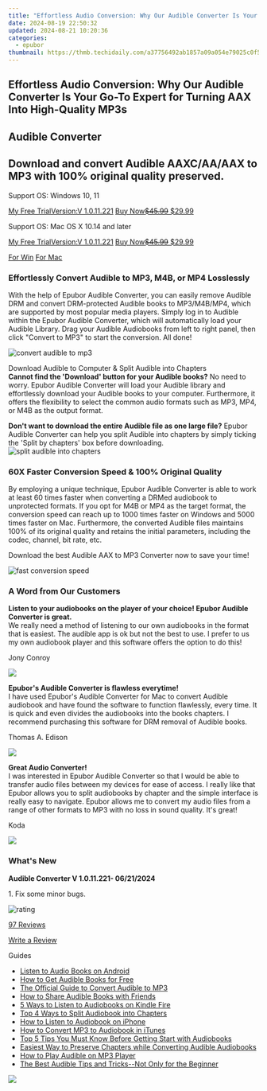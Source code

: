 ```yaml
---
title: "Effortless Audio Conversion: Why Our Audible Converter Is Your Go-To Expert for Turning AAX Into High-Quality MP3s"
date: 2024-08-19 22:50:32
updated: 2024-08-21 10:20:36
categories:
  - epubor
thumbnail: https://thmb.techidaily.com/a37756492ab1857a09a054e79025c0f5c34551efcf6162241dba6262577ed5af.jpg
---
```


## Effortless Audio Conversion: Why Our Audible Converter Is Your Go-To Expert for Turning AAX Into High-Quality MP3s

## Audible Converter

## Download and convert Audible AAXC/AA/AAX to MP3 with 100% original quality preserved.

Support OS: Windows 10, 11

[My Free TrialVersion:V 1.0.11.221](https://tools.techidaily.com/epubor/audible-converter/) [Buy Now~~$45.99~~ $29.99](https://tools.techidaily.com/epubor/audible-converter/)

Support OS: Mac OS X 10.14 and later

[My Free TrialVersion:V 1.0.11.221](https://tools.techidaily.com/epubor/audible-converter/) [Buy Now~~$45.99~~ $29.99](https://tools.techidaily.com/epubor/audible-converter/)

[For Win](http://www.epubor.com/javascript:void%280%29) [For Mac](http://www.epubor.com/javascript:void%280%29) 



### Effortlessly Convert Audible to MP3, M4B, or MP4 Losslessly

With the help of Epubor Audible Converter, you can easily remove Audible DRM and convert DRM-protected Audible books to MP3/M4B/MP4, which are supported by most popular media players. Simply log in to Audible within the Epubor Audible Converter, which will automatically load your Audible Library. Drag your Audible Audiobooks from left to right panel, then click "Convert to MP3" to start the conversion. All done!

![convert audible to mp3](http://www.epubor.com/images/uppic/audible-converter-interface.png)



Download Audible to Computer & Split Audible into Chapters   
**Cannot find the 'Download' button for your Audible books?** No need to worry. Epubor Audible Converter will load your Audible library and effortlessly download your Audible books to your computer. Furthermore, it offers the flexibility to select the common audio formats such as MP3, MP4, or M4B as the output format.  
  
**Don't want to download the entire Audible file as one large file?** Epubor Audible Converter can help you split Audible into chapters by simply ticking the 'Split by chapters' box before downloading.  
![split audible into chapters](http://www.epubor.com/images/DOWNLOAd-audible-to-mp3-split.png) 



### 60X Faster Conversion Speed & 100% Original Quality

By employing a unique technique, Epubor Audible Converter is able to work at least 60 times faster when converting a DRMed audiobook to unprotected formats. If you opt for M4B or MP4 as the target format, the conversion speed can reach up to 1000 times faster on Windows and 5000 times faster on Mac. Furthermore, the converted Audible files maintains 100% of its original quality and retains the initial parameters, including the codec, channel, bit rate, etc.

Download the best Audible AAX to MP3 Converter now to save your time!

![fast conversion speed](http://www.epubor.com/images/uppic/conversion-speed-audible.png)



###  A Word from Our Customers

**Listen to your audiobooks on the player of your choice! Epubor Audible Converter is great.**  
 We really need a method of listening to our own audiobooks in the format that is easiest. The audible app is ok but not the best to use. I prefer to us my own audiobook player and this software offers the option to do this!

Jony Conroy

![](https://www.epubor.com/promotion/images/customer-1.png) 

**Epubor's Audible Converter is flawless everytime!**   
I have used Epubor's Audible Converter for Mac to convert Audible audiobook and have found the software to function flawlessly, every time. It is quick and even divides the audiobooks into the books chapters. I recommend purchasing this software for DRM removal of Audible books.

Thomas A. Edison

![](https://www.epubor.com/promotion/images/customer-2.png) 

**Great Audio Converter!**  
 I was interested in Epubor Audible Converter so that I would be able to transfer audio files between my devices for ease of access. I really like that Epubor allows you to split audiobooks by chapter and the simple interface is really easy to navigate. Epubor allows me to convert my audio files from a range of other formats to MP3 with no loss in sound quality. It's great!

Koda

![](http://www.epubor.com/images/profile-1.jpeg) 



### What's New

**Audible Converter V 1.0.11.221- 06/21/2024** 

1\. Fix some minor bugs.

![rating](http://www.epubor.com/images/star.png)

[97 Reviews](https://tools.techidaily.com/epubor/audible-converter/)

[Write a Review](https://tools.techidaily.com/epubor/audible-converter/)

Guides 

* [Listen to Audio Books on Android](https://tools.techidaily.com/epubor/products/)
* [How to Get Audible Books for Free](https://tools.techidaily.com/epubor/products/)
* [The Official Guide to Convert Audible to MP3](https://tools.techidaily.com/epubor/products/)
* [How to Share Audible Books with Friends](https://tools.techidaily.com/epubor/products/)
* [5 Ways to Listen to Audiobooks on Kindle Fire](https://tools.techidaily.com/epubor/products/)
* [Top 4 Ways to Split Audiobook into Chapters](https://tools.techidaily.com/epubor/products/)
* [How to Listen to Audiobook on iPhone](https://tools.techidaily.com/epubor/products/)
* [How to Convert MP3 to Audiobook in iTunes](https://tools.techidaily.com/epubor/products/)
* [Top 5 Tips You Must Know Before Getting Start with Audiobooks](https://tools.techidaily.com/epubor/products/)
* [Easiest Way to Preserve Chapters while Converting Audible Audiobooks](https://tools.techidaily.com/epubor/products/)
* [How to Play Audible on MP3 Player](https://tools.techidaily.com/epubor/products/)
* [The Best Audible Tips and Tricks--Not Only for the Beginner](https://tools.techidaily.com/epubor/products/)

![](http://www.epubor.com/images/product-guide2.jpg)

<ins class="adsbygoogle"
     style="display:block"
     data-ad-format="autorelaxed"
     data-ad-client="ca-pub-7571918770474297"
     data-ad-slot="1223367746"></ins>



<ins class="adsbygoogle"
     style="display:block"
     data-ad-client="ca-pub-7571918770474297"
     data-ad-slot="8358498916"
     data-ad-format="auto"
     data-full-width-responsive="true"></ins>

